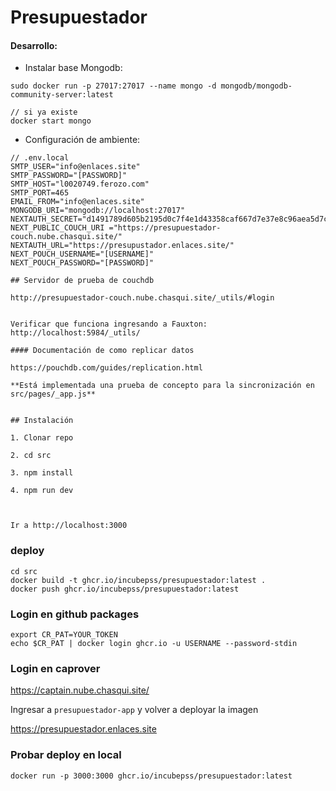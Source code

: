 # Presupuestador

#### Desarrollo:

- Instalar base Mongodb:

```
sudo docker run -p 27017:27017 --name mongo -d mongodb/mongodb-community-server:latest

// si ya existe
docker start mongo
```

- Configuración de ambiente:

```
// .env.local
SMTP_USER="info@enlaces.site"
SMTP_PASSWORD="[PASSWORD]"
SMTP_HOST="l0020749.ferozo.com"
SMTP_PORT=465
EMAIL_FROM="info@enlaces.site"
MONGODB_URI="mongodb://localhost:27017"
NEXTAUTH_SECRET="d1491789d605b2195d0c7f4e1d43358caf667d7e37e8c96aea5d7c75928d0efc"
NEXT_PUBLIC_COUCH_URI ="https://presupuestador-couch.nube.chasqui.site/"
NEXTAUTH_URL="https://presupustador.enlaces.site/"
NEXT_POUCH_USERNAME="[USERNAME]"
NEXT_POUCH_PASSWORD="[PASSWORD]"

## Servidor de prueba de couchdb

http://presupuestador-couch.nube.chasqui.site/_utils/#login


Verificar que funciona ingresando a Fauxton: http://localhost:5984/_utils/

#### Documentación de como replicar datos

https://pouchdb.com/guides/replication.html

**Está implementada una prueba de concepto para la sincronización en src/pages/_app.js**


## Instalación

1. Clonar repo

2. cd src

3. npm install

4. npm run dev



Ir a http://localhost:3000
```

### deploy

```
cd src
docker build -t ghcr.io/incubepss/presupuestador:latest .
docker push ghcr.io/incubepss/presupuestador:latest
```

### Login en github packages


```
export CR_PAT=YOUR_TOKEN
echo $CR_PAT | docker login ghcr.io -u USERNAME --password-stdin
```

### Login en caprover

https://captain.nube.chasqui.site/

Ingresar a `presupuestador-app` y volver a deployar la imagen

https://presupuestador.enlaces.site

### Probar deploy en local

```
docker run -p 3000:3000 ghcr.io/incubepss/presupuestador:latest
```
